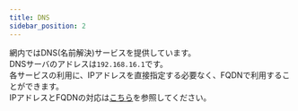 ```yaml
---
title: DNS
sidebar_position: 2
---
```

網内ではDNS(名前解決)サービスを提供しています。  
DNSサーバのアドレスは`192.168.16.1`です。  
各サービスの利用に、IPアドレスを直接指定する必要なく、FQDNで利用することができます。  
IPアドレスとFQDNの対応は[こちら](/network/dns)を参照してください。  